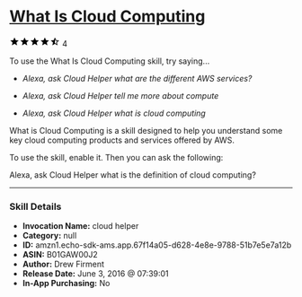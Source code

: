 # [What Is Cloud Computing](http://alexa.amazon.com/#skills/amzn1.echo-sdk-ams.app.67f14a05-d628-4e8e-9788-51b7e5e7a12b)
![4.4 stars](../../images/ic_star_black_18dp_1x.png)![4.4 stars](../../images/ic_star_black_18dp_1x.png)![4.4 stars](../../images/ic_star_black_18dp_1x.png)![4.4 stars](../../images/ic_star_black_18dp_1x.png)![4.4 stars](../../images/ic_star_half_black_18dp_1x.png) 4

To use the What Is Cloud Computing skill, try saying...

* *Alexa, ask Cloud Helper what are the different AWS services?*

* *Alexa, ask Cloud Helper tell me more about compute*

* *Alexa, ask Cloud Helper what is cloud computing*

What is Cloud Computing is a skill designed to help you understand some key cloud computing products and services offered by AWS.  

To use the skill, enable it.  Then you can ask the following:

Alexa, ask Cloud Helper what is the definition of cloud computing?

***

### Skill Details

* **Invocation Name:** cloud helper
* **Category:** null
* **ID:** amzn1.echo-sdk-ams.app.67f14a05-d628-4e8e-9788-51b7e5e7a12b
* **ASIN:** B01GAW00J2
* **Author:** Drew Firment
* **Release Date:** June 3, 2016 @ 07:39:01
* **In-App Purchasing:** No
